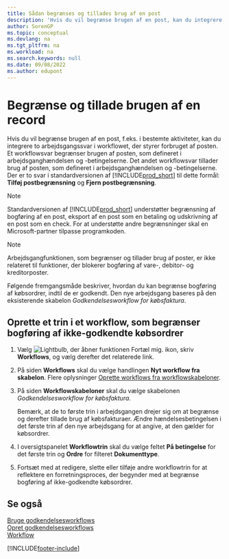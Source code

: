 ```yaml
---
title: Sådan begrænses og tillades brug af en post
description: 'Hvis du vil begrænse brugen af en post, kan du integrere to arbejdsgangssvar i en arbejdsgang, der styrer forbruget af posten.'
author: SorenGP
ms.topic: conceptual
ms.devlang: na
ms.tgt_pltfrm: na
ms.workload: na
ms.search.keywords: null
ms.date: 09/08/2022
ms.author: edupont
---
```

# <a name="restrict-and-allow-usage-of-a-record"></a>Begrænse og tillade brugen af en record

Hvis du vil begrænse brugen af en post, f.eks. i bestemte aktiviteter, kan du integrere to arbejdsgangssvar i workflowet, der styrer forbruget af posten. Et workflowsvar begrænser brugen af posten, som defineret i arbejdsganghændelsen og -betingelserne. Det andet workflowsvar tillader brug af posten, som defineret i arbejdsganghændelsen og -betingelserne. Der er to svar i standardversionen af [!INCLUDE[prod_short](includes/prod_short.md)] til dette formål: **Tilføj postbegrænsning** og **Fjern postbegrænsning**.

> [!NOTE]  
> Standardversionen af [!INCLUDE[prod_short](includes/prod_short.md)] understøtter begrænsning af bogføring af en post, eksport af en post som en betaling og udskrivning af en post som en check. For at understøtte andre begrænsninger skal en Microsoft-partner tilpasse programkoden.  

> [!NOTE]  
> Arbejdsgangfunktionen, som begrænser og tillader brug af poster, er ikke relateret til funktioner, der blokerer bogføring af vare-, debitor- og kreditorposter.

Følgende fremgangsmåde beskriver, hvordan du kan begrænse bogføring af købsordrer, indtil de er godkendt. Den nye arbejdsgang baseres på den eksisterende skabelon *Godkendelsesworkflow for købsfaktura*.  

## <a name="create-a-workflow-step-that-restricts-posting-of-unapproved-purchase-orders"></a>Oprette et trin i et workflow, som begrænser bogføring af ikke-godkendte købsordrer

1. Vælg ![Lightbulb, der åbner funktionen Fortæl mig.](media/ui-search/search_small.png "Fortæl mig, hvad du vil foretage dig") ikon, skriv **Workflows**, og vælg derefter det relaterede link.  
2. På siden **Workflows** skal du vælge handlingen **Nyt workflow fra skabelon**. Flere oplysninger [Oprette workflows fra workflowskabeloner](across-how-to-create-workflows-from-workflow-templates.md).
3. På siden **Workflowskabeloner** skal du vælge skabelonen *Godkendelsesworkflow for købsfaktura*.  

   Bemærk, at de to første trin i arbejdsgangen drejer sig om at begrænse og derefter tillade brug af købsfakturaer. Ændre hændelsesbetingelsen i det første trin af den nye arbejdsgang for at angive, at den gælder for købsordrer.  
4. I oversigtspanelet **Workflowtrin** skal du vælge feltet **På betingelse** for det første trin og **Ordre** for filteret **Dokumenttype**.  
5. Fortsæt med at redigere, slette eller tilføje andre workflowtrin for at reflektere en forretningsproces, der begynder med at begrænse bogføring af ikke-godkendte købsordrer.  

## <a name="see-also"></a>Se også

[Bruge godkendelsesworkflows](across-use-workflows.md)  
[Opret godkendelsesworkflows](across-how-to-create-workflows.md)  
[Workflow](across-workflow.md)  

[!INCLUDE[footer-include](includes/footer-banner.md)]
